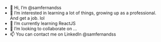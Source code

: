 - 👋 Hi, I’m @samfernandss
- 👀 I’m interested in learning a lot of things, growing up as a professional. And get a job. lol
- 🌱 I’m currently learning ReactJS
- 💞️ I’m looking to collaborate on ...
- 📫 You can contact me on LinkedIn @samfernandss

<!---
samfernandss/samfernandss is a ✨ special ✨ repository because its `README.md` (this file) appears on your GitHub profile.
You can click the Preview link to take a look at your changes.
--->
